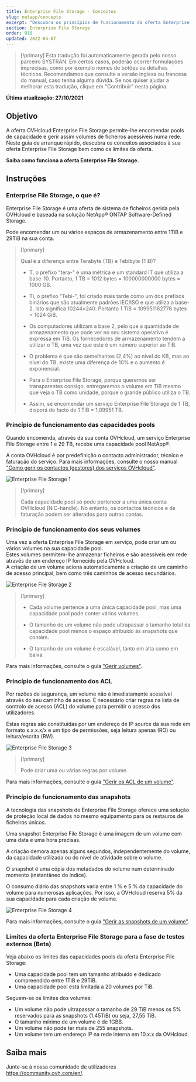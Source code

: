 ```yaml
---
title: Enterprise File Storage - Conceitos
slug: netapp/concepts
excerpt: "Descubra os princípios de funcionamento da oferta Enterprise File Storage"
section: Enterprise File Storage
order: 010
updated: 2022-04-07
---
```


> [!primary]
> Esta tradução foi automaticamente gerada pelo nosso parceiro SYSTRAN. Em certos casos, poderão ocorrer formulações imprecisas, como por exemplo nomes de botões ou detalhes técnicos. Recomendamos que consulte a versão inglesa ou francesa do manual, caso tenha alguma dúvida. Se nos quiser ajudar a melhorar esta tradução, clique em "Contribuir" nesta página.
>

**Última atualização: 27/10/2021**

## Objetivo

A oferta OVHcloud Enterprise File Storage permite-lhe encomendar pools de capacidade e gerir assim volumes de ficheiros acessíveis numa rede.
Neste guia de arranque rápido, descubra os conceitos associados à sua oferta Enterprise File Storage bem como os limites da oferta.

**Saiba como funciona a oferta Enterprise File Storage.**

## Instruções

### Enterprise File Storage, o que é?

Enterprise File Storage é uma oferta de sistema de ficheiros gerida pela OVHcloud e baseada na solução NetApp&#174; ONTAP Software-Defined Storage.

Pode encomendar um ou vários espaços de armazenamento entre 1TiB e 29TiB na sua conta.

> [!primary]
>
> Qual é a diferença entre Terabyte (TB) e Tebibyte (TiB)?
>
> - T, o prefixo "tera-" é uma métrica e um standard IT que utiliza a base-10. Portanto, 1 TB = 1012 bytes = 100000000000 bytes = 1000 GB.
>
> - Ti, o prefixo "Tebi-", foi criado mais tarde como um dos prefixos binários que são atualmente padrões IEC/ISO e que utiliza a base-2. Isto significa 10244=240. Portanto 1 TiB = 109951162776 bytes = 1024 GiB.
>
> - Os computadores utilizam a base 2, pelo que a quantidade de armazenamento que pode ver no seu sistema operativo é expressa em TiB. Os fornecedores de armazenamento tendem a utilizar o TB, uma vez que este é um número superior ao TiB.
>
> - O problema é que são semelhantes (2,4%) ao nível do KB, mas ao nível do TB, existe uma diferença de 10% e o aumento é exponencial.
>
> - Para o Enterprise File Storage, porque queremos ser transparentes consigo, entregaremos o volume em TiB mesmo que veja o TB como unidade, porque o grande público utiliza o TB.
>
> - Assim, se encomendar um serviço Enterprise File Storage de 1 TB, disporá de facto de 1 TiB = 1,09951 TB.
>

### Princípio de funcionamento das capacidades pools

Quando encomenda, através da sua conta OVHcloud, um serviço Enterprise File Storage entre 1 e 29 TB, recebe uma capacidade pool NetApp&#174;.

A conta OVHcloud é por predefinição o contacto administrador, técnico e faturação do serviço. Para mais informações, consulte o nosso manual ["Como gerir os contactos (gestores) dos serviços OVHcloud"](https://docs.ovh.com/pt/customer/gestao_dos_contactos/).

![Enterprise File Storage 1](images/Netapp_Concept_1.png)

> [!primary]
>
> Cada capacidade pool só pode pertencer a uma única conta OVHcloud (NIC-handle). No entanto, os contactos técnicos e de faturação podem ser alterados para outras contas.
>

### Princípio de funcionamento dos seus volumes

Uma vez a oferta Enterprise File Storage em serviço, pode criar um ou vários volumes na sua capacidade pool.
<br>Estes volumes permitem-lhe armazenar ficheiros e são acessíveis em rede através de um endereço IP fornecido pela OVHcloud.
<br>A criação de um volume aciona automaticamente a criação de um caminho de acesso principal, bem como três caminhos de acesso secundários.

![Enterprise File Storage 2](images/Netapp_Concept_2.png)

> [!primary]
>
> - Cada volume pertence a uma única capacidade pool, mas uma capacidade pool pode conter vários volumes.
>
> - O tamanho de um volume não pode ultrapassar o tamanho total da capacidade pool menos o espaço atribuído às snapshots que contém.
>
> - O tamanho de um volume é escalável, tanto em alta como em baixa.
>

Para mais informações, consulte o guia ["Gerir volumes"](https://docs.ovh.com/pt/storage/file-storage/netapp/volumes/).

### Princípio de funcionamento dos ACL

Por razões de segurança, um volume não é imediatamente acessível através do seu caminho de acesso. É necessário criar regras na lista de controlo de acesso (ACL) do volume para permitir o acesso dos utilizadores.

Estas regras são constituídas por um endereço de IP source da sua rede em formato x.x.x.x/x e um tipo de permissões, seja leitura apenas (RO) ou leitura/escrita (RW).

![Enterprise File Storage 3](images/Netapp_Concept_3.png)

> [!primary]
>
> Pode criar uma ou várias regras por volume.
>

Para mais informações, consulte o guia ["Gerir os ACL de um volume"](https://docs.ovh.com/pt/storage/file-storage/netapp/volume-acl/).

### Princípio de funcionamento das snapshots

A tecnologia das snapshots de Enterprise File Storage oferece uma solução de proteção local de dados no mesmo equipamento para os restauros de ficheiros únicos.

Uma snapshot Enterprise File Storage é uma imagem de um volume com uma data e uma hora precisas.

A criação demora apenas alguns segundos, independentemente do volume, da capacidade utilizada ou do nível de atividade sobre o volume.

O snapshot é uma cópia dos metadados do volume num determinado momento (instantâneo do índice).

O consumo diário das snapshots varia entre 1 % e 5 % da capacidade do volume para numerosas aplicações. Por isso, a OVHcloud reserva 5% da sua capacidade para cada criação de volume.

![Enterprise File Storage 4](images/Netapp_Concept_4.png)

Para mais informações, consulte o guia ["Gerir as snapshots de um volume"](https://docs.ovh.com/pt/storage/file-storage/netapp/volume-snapshots/).

### Limites da oferta Enterprise File Storage para a fase de testes externos (Beta)

Veja abaixo os limites das capacidades pools da oferta Enterprise File Storage:

- Uma capacidade pool tem um tamanho atribuído e dedicado compreendido entre 1TiB e 29TiB.
- Uma capacidade pool está limitada a 20 volumes por TiB.

Seguem-se os limites dos volumes:

- Um volume não pode ultrapassar o tamanho de 29 TiB menos os 5% reservados para as snapshots (1.45TiB) ou seja, 27,55 TiB.
- O tamanho mínimo de um volume é de 1GBB.
- Um volume não pode ter mais de 255 snapshots.
- Um volume tem um endereço IP na rede interna em 10.x.x da OVHcloud.

## Saiba mais

Junte-se à nossa comunidade de utilizadores <https://community.ovh.com/en/>.
